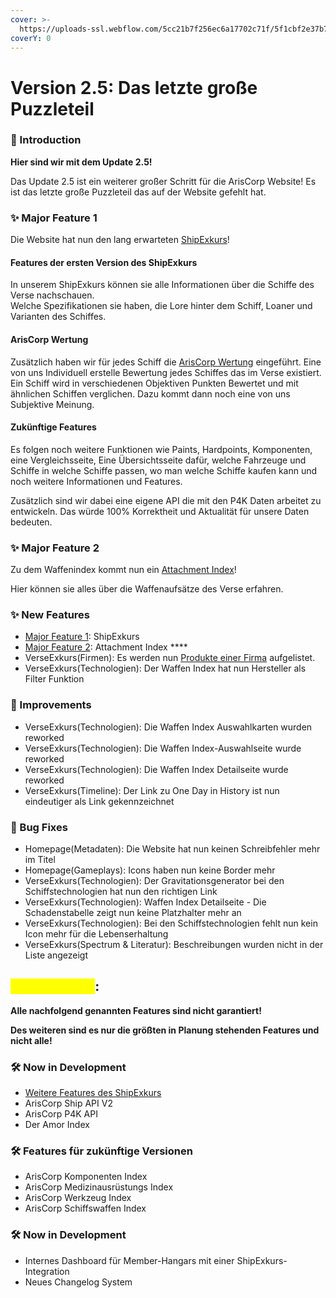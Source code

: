 ```yaml
---
cover: >-
  https://uploads-ssl.webflow.com/5cc21b7f256ec6a17702c71f/5f1cbf2e37b7abca6ff64785_Sales_Banner.jpg
coverY: 0
---
```


# Version 2.5: Das letzte große Puzzleteil

### **📢 Introduction**

**Hier sind wir mit dem Update 2.5!**

Das Update 2.5 ist ein weiterer großer Schritt für die ArisCorp Website! Es ist das letzte große Puzzleteil das auf der Website gefehlt hat.

### **✨ Major Feature 1**

Die Website hat nun den lang erwarteten [ShipExkurs](https://ariscorp.de/ShipExkurs)!

#### Features der ersten Version des ShipExkurs

In unserem ShipExkurs können sie alle Informationen über die Schiffe des Verse nachschauen.\
Welche Spezifikationen sie haben, die Lore hinter dem Schiff, Loaner und Varianten des Schiffes.&#x20;

#### ArisCorp Wertung

Zusätzlich haben wir für jedes Schiff die [ArisCorp Wertung](https://ariscorp.de/ShipExkurs/carrack?tab=3) eingeführt. Eine von uns Individuell erstelle Bewertung jedes Schiffes das im Verse existiert. Ein Schiff wird in verschiedenen Objektiven Punkten Bewertet und mit ähnlichen Schiffen verglichen. Dazu kommt dann noch eine von uns Subjektive Meinung.&#x20;

#### Zukünftige Features

Es folgen noch weitere Funktionen wie Paints, Hardpoints, Komponenten, eine Vergleichsseite, Eine Übersichtsseite dafür, welche Fahrzeuge und Schiffe in welche Schiffe passen, wo man welche Schiffe kaufen kann und noch weitere Informationen und Features.

Zusätzlich sind wir dabei eine eigene API die mit den P4K Daten arbeitet zu entwickeln. Das würde 100% Korrektheit und Aktualität für unsere Daten bedeuten.&#x20;

### **✨ Major Feature 2**

Zu dem Waffenindex kommt nun ein [Attachment Index](https://ariscorp.de/VerseExkurs/attachments)!

Hier können sie alles über die Waffenaufsätze des Verse erfahren.

### **✨ New Features**

* [Major Feature 1](version-2.5-das-letzte-grosse-puzzleteil.md#major-feature-1): ShipExkurs
* [Major Feature 2](version-2.5-das-letzte-grosse-puzzleteil.md#major-feature-2): Attachment Index ****&#x20;
* VerseExkurs(Firmen): Es werden nun [Produkte einer Firma](https://ptu.ariscorp.de/VerseExkurs/firmen/Aegis%20Dynamics#products) aufgelistet.
* VerseExkurs(Technologien): Der Waffen Index hat nun Hersteller als Filter Funktion

### **🚀 Improvements**

* VerseExkurs(Technologien): Die Waffen Index Auswahlkarten wurden reworked
* VerseExkurs(Technologien): Die Waffen Index-Auswahlseite wurde reworked
* VerseExkurs(Technologien): Die Waffen Index Detailseite wurde reworked
* VerseExkurs(Timeline): Der Link zu One Day in History ist nun eindeutiger als Link gekennzeichnet

### **🐛 Bug Fixes**

* Homepage(Metadaten): Die Website hat nun keinen Schreibfehler mehr im Titel
* Homepage(Gameplays): Icons haben nun keine Border mehr
* VerseExkurs(Technologien): Der Gravitationsgenerator bei den Schiffstechnologien hat nun den richtigen Link
* VerseExkurs(Technologien): Waffen Index Detailseite - Die Schadenstabelle zeigt nun keine Platzhalter mehr an
* VerseExkurs(Technologien): Bei den Schiffstechnologien fehlt nun kein Icon mehr für die Lebenserhaltung
* VerseExkurs(Spectrum & Literatur): Beschreibungen wurden nicht in der Liste angezeigt



## <mark style="color:yellow;">⚠️ Disclaimer</mark>:

**Alle nachfolgend genannten Features sind nicht garantiert!**&#x20;

**Des weiteren sind es nur die größten in Planung stehenden Features und nicht alle!**

### **🛠 Now in Development**

* [Weitere Features des ShipExkurs](version-2.5-das-letzte-grosse-puzzleteil.md#zukuenftige-features)
* ArisCorp Ship API V2
* ArisCorp P4K API
* Der Amor Index

### **🛠 Features für zukünftige Versionen**

* ArisCorp Komponenten Index
* ArisCorp Medizinausrüstungs Index
* ArisCorp Werkzeug Index
* ArisCorp Schiffswaffen Index

### **🛠 Now in Development**

* Internes Dashboard für Member-Hangars mit einer ShipExkurs-Integration
* Neues Changelog System
